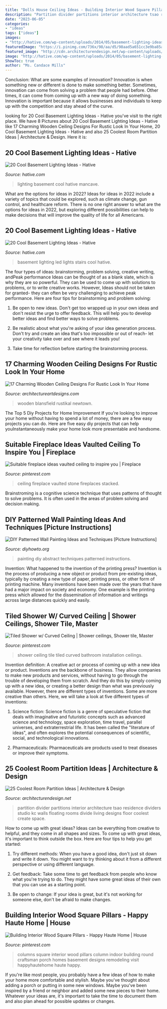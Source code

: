 ```yaml
---
title: "Dolls House Ceiling Ideas - Building Interior Wood Square Pillars"
description: "Partition divider partitions interior architecture tsao residence dividers studio kc walls floating rooms divide living designs floor coolest create space"
date: "2023-06-05"
categories:
- "ideas"
tags: ["ideas"]
images:
- "http://hative.com/wp-content/uploads/2014/05/basement-lighting-ideas/11-white-stairs-with-led-lights.jpg"
featuredImage: "https://i.pinimg.com/736x/98/aa/d5/98aad5a651cc3e9ba85ad2fad9271a77.jpg"
featured_image: "http://cdn.architecturendesign.net/wp-content/uploads/2014/08/559.jpg"
image: "http://hative.com/wp-content/uploads/2014/05/basement-lighting-ideas/17-mancave-lighting.jpg"
ShowToc: true
author: "Ms. Candace Mills"
---
```



Conclusion: What are some examples of innovation?
Innovation is when something new or different is done to make something better. Sometimes, innovation can come from solving a problem that people had before. Other times, it can come from coming up with a new way of doing something. Innovation is important because it allows businesses and individuals to keep up with the competition and stay ahead of the curve.

	

		
looking for 20 Cool Basement Lighting Ideas - Hative you've visit to the right place. We have 8 Pictures about 20 Cool Basement Lighting Ideas - Hative like 17 Charming Wooden Ceiling Designs For Rustic Look In Your Home, 20 Cool Basement Lighting Ideas - Hative and also 25 Coolest Room Partition Ideas | Architecture &amp; Design. Here it is:
		
    
## 20 Cool Basement Lighting Ideas - Hative

<img loading=lazy src="http://hative.com/wp-content/uploads/2014/05/basement-lighting-ideas/17-mancave-lighting.jpg" onerror="this.onerror=null;this.src='https://tse2.mm.bing.net/th?id=OIP.Lv5P2XWwy28z3Ls7FBCDywHaJ4&amp;pid=15.1';" alt="20 Cool Basement Lighting Ideas - Hative">

_Source: hative.com_

>lighting basement cool hative mancave. 

	

What are the options for ideas in 2022?
Ideas for ideas in 2022 include a variety of topics that could be explored, such as climate change, gun control, and healthcare reform. There is no one right answer to what are the options for ideas in 2022, but exploring different possibilities can help to make decisions that will improve the quality of life for all Americans.

    
## 20 Cool Basement Lighting Ideas - Hative

<img loading=lazy src="http://hative.com/wp-content/uploads/2014/05/basement-lighting-ideas/11-white-stairs-with-led-lights.jpg" onerror="this.onerror=null;this.src='https://tse1.mm.bing.net/th?id=OIP.jrxayhIWFzstk870tf1PPQHaJ4&amp;pid=15.1';" alt="20 Cool Basement Lighting Ideas - Hative">

_Source: hative.com_

>basement lighting led lights stairs cool hative. 

	

The four types of ideas: brainstorming, problem solving, creative writing, andPeak performance
Ideas can be thought of as a blank slate, which is why they are so powerful. They can be used to come up with solutions to problems, or to write creative works. However, Ideas should not be taken for granted- they can often be very challenging to achieve peak performance. Here are four tips for brainstorming and problem solving:
1. Be open to new ideas. Don't get too wrapped up in your own ideas and don't resist the urge to offer feedback. This will help you to develop better ideas and find better ways to solve problems.

2. Be realistic about what you're asking of your idea generation process. Don't try and create an idea that's too impossible or out of reach- let your creativity take over and see where it leads you!

3. Take time for reflection before starting the brainstorming process.

    
## 17 Charming Wooden Ceiling Designs For Rustic Look In Your Home

<img loading=lazy src="https://www.architectureartdesigns.com/wp-content/uploads/2015/11/75.jpg" onerror="this.onerror=null;this.src='https://tse4.mm.bing.net/th?id=OIP.oJL2BmJf1R7-TXeGU7QGbAHaE6&amp;pid=15.1';" alt="17 Charming Wooden Ceiling Designs For Rustic Look In Your Home">

_Source: architectureartdesigns.com_

>wooden blansfield rustikal newtown. 

	

The Top 5 Diy Projects for Home Improvement
If you're looking to improve your home without having to spend a lot of money, there are a few easy projects you can do. Here are five easy diy projects that can help youInstantaneously make your home look more presentable and handsome.

    
## Suitable Fireplace Ideas Vaulted Ceiling To Inspire You | Fireplace

<img loading=lazy src="https://i.pinimg.com/736x/98/aa/d5/98aad5a651cc3e9ba85ad2fad9271a77.jpg" onerror="this.onerror=null;this.src='https://tse1.mm.bing.net/th?id=OIP.ZXfpmclzCLyooEXALDlzrwHaLG&amp;pid=15.1';" alt="Suitable fireplace ideas vaulted ceiling to inspire you | Fireplace">

_Source: pinterest.com_

>ceiling fireplace vaulted stone fireplaces stacked. 

	

Brainstroming is a cognitive science technique that uses patterns of thought to solve problems. It is often used in the areas of problem solving and decision making.

    
## DIY Patterned Wall Painting Ideas And Techniques [Picture Instructions]

<img loading=lazy src="http://www.diyhowto.org/wp-content/uploads/DIY-Abstract-Wall-Painting-DIY-Wall-Painting-Ideas-Techniques-Tutorials-DIYHowto.jpg" onerror="this.onerror=null;this.src='https://tse1.mm.bing.net/th?id=OIP.qw1TXy-QcfslpGr6L20ETwHaJ8&amp;pid=15.1';" alt="DIY Patterned Wall Painting Ideas and Techniques [Picture Instructions]">

_Source: diyhowto.org_

>painting diy abstract techniques patterned instructions. 

	

Invention: What happened to the invention of the printing press?
Invention is the process of producing a new object or product from pre-existing ideas, typically by creating a new type of paper, printing press, or other form of printing machine. Many inventions have been made over the years that have had a major impact on society and economy. One example is the printing press which allowed for the dissemination of information and writings across large distances quickly and easily.

    
## Tiled Shower W/ Curved Ceiling | Shower Ceilings, Shower Tile, Master

<img loading=lazy src="https://i.pinimg.com/736x/2d/b0/b3/2db0b38616dd5dac657ae28404adffb2--tiled-showers-portfolio.jpg" onerror="this.onerror=null;this.src='https://tse2.mm.bing.net/th?id=OIP.XK5AJJ4t-rFfsdJcX7y6JgAAAA&amp;pid=15.1';" alt="Tiled Shower w/ Curved Ceiling | Shower ceilings, Shower tile, Master">

_Source: pinterest.com_

>shower ceiling tile tiled curved bathroom installation ceilings. 

	

Invention definition: A creative act or process of coming up with a new idea or product.
Inventions are the backbone of business. They allow companies to make new products and services, without having to go through the trouble of developing them from scratch. And they do this by simply coming up with a new idea, or creating a better design than what was previously available.
However, there are different types of inventions. Some are more creative than others. Here, we will take a look at five different types of inventions:

1) Science fiction: Science fiction is a genre of speculative fiction that deals with imaginative and futuristic concepts such as advanced science and technology, space exploration, time travel, parallel universes, and extraterrestrial life. It has been called the "literature of ideas", and often explores the potential consequences of scientific, social, and technological innovations.

2) Pharmaceuticals: Pharmaceuticals are products used to treat diseases or improve their symptoms.

    
## 25 Coolest Room Partition Ideas | Architecture &amp; Design

<img loading=lazy src="http://cdn.architecturendesign.net/wp-content/uploads/2014/08/559.jpg" onerror="this.onerror=null;this.src='https://tse2.mm.bing.net/th?id=OIP.ezvH4qoRj1glBCBnrbwgYgHaLH&amp;pid=15.1';" alt="25 Coolest Room Partition Ideas | Architecture &amp; Design">

_Source: architecturendesign.net_

>partition divider partitions interior architecture tsao residence dividers studio kc walls floating rooms divide living designs floor coolest create space. 

	

How to come up with great ideas?
Ideas can be everything from creative to helpful, and they come in all shapes and sizes. To come up with great ideas, it's important to think outside the box. Here are four tips to help you get started:
1. Try different methods: When you have a good idea, don't just sit down and write it down. You might want to try thinking about it from a different perspective or using different language.

2. Get feedback: Take some time to get feedback from people who know what you're trying to do. They might have some great ideas of their own that you can use as a starting point.

3. Be open to change: If your idea is great, but it's not working for someone else, don't be afraid to make changes.

    
## Building Interior Wood Square Pillars - Happy Haute Home | House

<img loading=lazy src="https://i.pinimg.com/736x/ec/8e/de/ec8ede3cb20256fcab5c7c8843135167.jpg" onerror="this.onerror=null;this.src='https://tse1.mm.bing.net/th?id=OIP.DdXeUsYIi_-xN1VOycvWHAHaL1&amp;pid=15.1';" alt="Building Interior Wood Square Pillars - Happy Haute Home | House">

_Source: pinterest.com_

>columns square interior wood pillars column indoor building round craftsman porch homes basement designs remodeling visit happyhautehome haute happy. 

	

If you're like most people, you probably have a few ideas of how to make your home more comfortable and stylish. Maybe you've thought about adding a porch or putting in some new windows. Maybe you've been inspired by a friend or neighbor and added some new pieces to their home. Whatever your ideas are, it's important to take the time to document them and also plan ahead for possible updates or changes.

